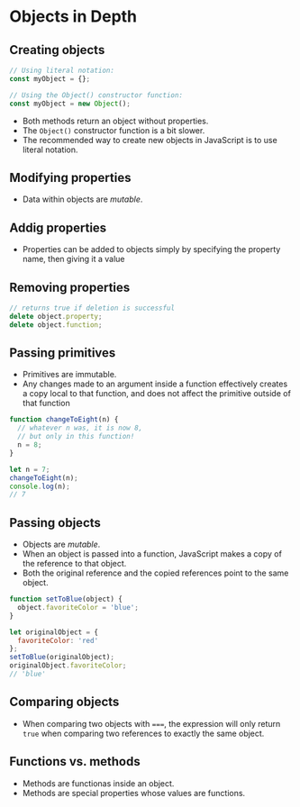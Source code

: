 # Objects in Depth

## Creating objects
```js
// Using literal notation:
const myObject = {};

// Using the Object() constructor function:
const myObject = new Object();
```

- Both methods return an object without properties.
- The `Object()` constructor function is a bit slower.
- The recommended way to create new objects in JavaScript is to use literal notation.

## Modifying properties
- Data within objects are *mutable*.

## Addig properties
- Properties can be added to objects simply by specifying the property name, then giving it a value

## Removing properties
```js
// returns true if deletion is successful
delete object.property;
delete object.function;
```

## Passing primitives
- Primitives are immutable.
- Any changes made to an argument inside a function effectively creates a copy local to that function, and does not affect the primitive outside of that function

```js
function changeToEight(n) {
  // whatever n was, it is now 8,
  // but only in this function!
  n = 8;
}

let n = 7;
changeToEight(n);
console.log(n);
// 7
```

## Passing objects
- Objects are *mutable*.
- When an object is passed into a function, JavaScript makes a copy of the reference to that object.
- Both the original reference and the copied references point to the same object.

```js
function setToBlue(object) {
  object.favoriteColor = 'blue';
}

let originalObject = {
  favoriteColor: 'red'
};
setToBlue(originalObject);
originalObject.favoriteColor;
// 'blue'
```

## Comparing objects
- When comparing two objects with `===`, the expression will only return `true` when comparing two references to exactly the same object.

## Functions vs. methods
- Methods are functionas inside an object.
- Methods are special properties whose values are functions.
